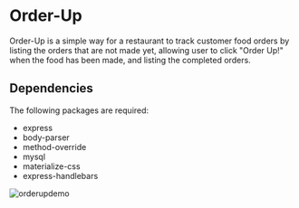 # Order-Up

Order-Up is a simple way for a restaurant to track customer food orders by listing the orders that are not made yet, allowing user to click "Order Up!" when the food has been made, and listing the completed orders.  

## Dependencies
The following packages are required:
- express
- body-parser
- method-override
- mysql
- materialize-css
- express-handlebars

![orderupdemo](https://user-images.githubusercontent.com/26773758/32571113-ee619a68-c48b-11e7-95de-5f3f934c038d.gif)
